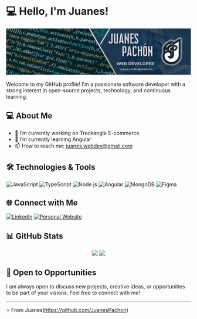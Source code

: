 # 💻 Hello, I'm Juanes!

![Header](/img/juanes-banner.png)

Welcome to my GitHub profile! I'm a passionate software developer with a strong interest in open-source projects, technology, and continuous learning.

## 💻 About Me

- 🔭 I’m currently working on Treckangle E-commerce
- 🌱 I’m currently learning Angular
- 📫 How to reach me: juanes.webdev@gmail.com

## 🛠️ Technologies & Tools

![JavaScript](https://img.shields.io/badge/-JavaScript-black?style=flat-square&logo=javascript)
![TypeScript](https://img.shields.io/badge/-TypeScript-black?style=flat-square&logo=typescript)
![Node.js](https://img.shields.io/badge/-Node.js-black?style=flat-square&logo=node.js)
![Angular](https://img.shields.io/badge/-Angular-black?style=flat-square&logo=angular)
![MongoDB](https://img.shields.io/badge/-MongoDB-black?style=flat-square&logo=mongodb)
![Figma](https://img.shields.io/badge/-Figma-black?style=flat-square&logo=figma)

## 🌐 Connect with Me

[![LinkedIn](https://img.shields.io/badge/LinkedIn-blue?style=flat-square&logo=linkedin&logoColor=white)](https://www.linkedin.com/in/juanes-pachon-web-dev/)
[![Personal Website](https://img.shields.io/badge/Website-black?style=flat-square&logo=google-chrome&logoColor=white)](https://juanes-pachon.vercel.app/)

## 📊 GitHub Stats

<div align="center">
  <img height="180em" src="https://github-readme-stats.vercel.app/api?username=JuanesPachon&show_icons=true&theme=radical&include_all_commits=true&count_private=true"/>
  <img height="180em" src="https://github-readme-stats.vercel.app/api/top-langs/?username=JuanesPachon&layout=compact&langs_count=7&theme=radical"/>
</div>

## 🤝 Open to Opportunities

I am always open to discuss new projects, creative ideas, or opportunities to be part of your visions. Feel free to connect with me!

---

⭐️ From Juanes(https://github.com/JuanesPachon)